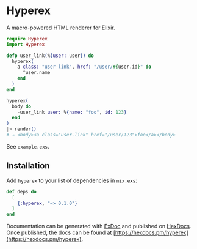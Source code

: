 # Hyperex

A macro-powered HTML renderer for Elixir.

```elixir
require Hyperex
import Hyperex

defp user_link(%{user: user}) do
  hyperex(
    a class: "user-link", href: "/user/#{user.id}" do
      ^user.name
    end
  )
end

hyperex(
  body do
    -user_link user: %{name: "foo", id: 123}
  end
)
|> render()
# → <body><a class="user-link" href="/user/123">foo</a></body>
```

See `example.exs`.

## Installation

Add `hyperex` to your list of dependencies in `mix.exs`:

```elixir
def deps do
  [
    {:hyperex, "~> 0.1.0"}
  ]
end
```

Documentation can be generated with [ExDoc](https://github.com/elixir-lang/ex_doc)
and published on [HexDocs](https://hexdocs.pm). Once published, the docs can
be found at [https://hexdocs.pm/hyperex](https://hexdocs.pm/hyperex).
